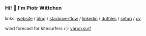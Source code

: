 ### Hi! 👋 I'm Piotr Wittchen

links: [website](https://wittchen.io/) / [blog](https://wittchen.io/posts) / [stackoverflow](https://stackoverflow.com/users/1150795/piotr-wittchen) / [linkedin](https://www.linkedin.com/in/pwittchen/) / [dotfiles](https://github.com/pwittchen/dotfiles) / [setup](https://wittchen.io/setup/) / [cv](https://github.com/pwittchen/cv/blob/master/piotr_wittchen_cv.pdf) 

wind forecast for kitesurfers 👉 [varun.surf](https://varun.surf)
